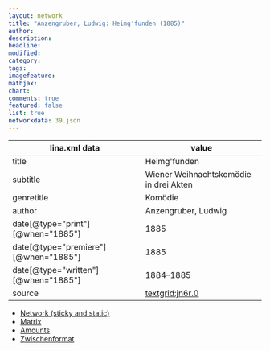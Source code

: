 ```yaml
---
layout: network
title: "Anzengruber, Ludwig: Heimg'funden (1885)"
author:
description:
headline:
modified:
category:
tags:
imagefeature: 
mathjax: 
chart: 
comments: true
featured: false
list: true
networkdata: 39.json
---
```

lina.xml data  | value
------------- | -------------
title|Heimg'funden
subtitle|Wiener Weihnachtskomödie in drei Akten
genretitle|Komödie
author|Anzengruber, Ludwig
date[@type="print"][@when="1885"]|1885
date[@type="premiere"][@when="1885"]|1885
date[@type="written"][@when="1885"]|1884–1885
source|[textgrid:jn6r.0](https://textgridlab.org/1.0/tgcrud-public/rest/textgrid:jn6r.0/data)



* [Network (sticky and static)](/linas/network39)
* [Matrix](/linas/matrix39)
* [Amounts](/linas/amount39)
* [Zwischenformat](/linas/lina39 )
